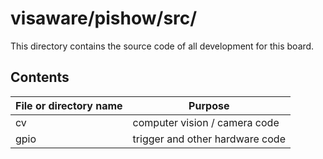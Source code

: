 # visaware/pishow/src/

This directory contains the source code of all development for this board.

## Contents
File or directory name | Purpose
---------------------- | -------
cv                     | computer vision / camera code
gpio                   | trigger and other hardware code
